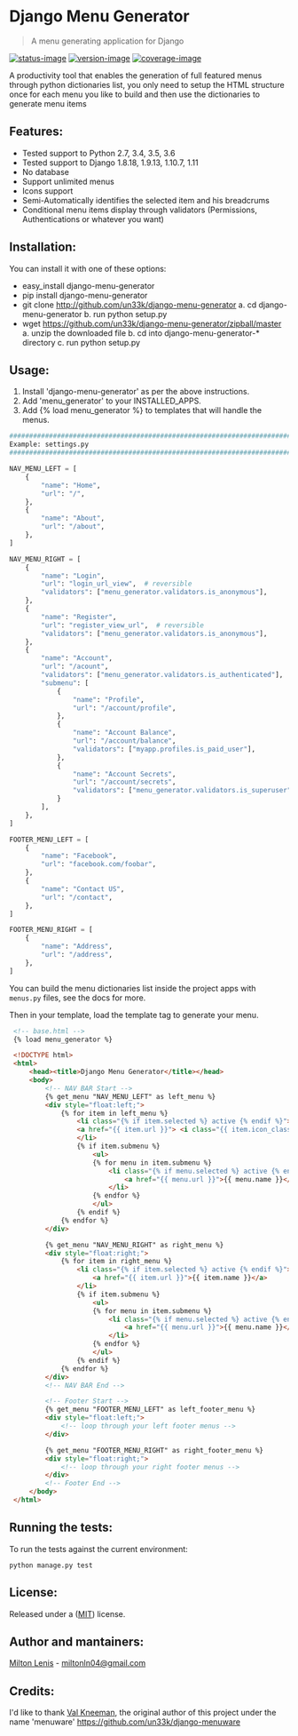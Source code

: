# Django Menu Generator
> A menu generating application for Django

[![status-image]][status-link]
[![version-image]][version-link]
[![coverage-image]][coverage-link]

A productivity tool that enables the generation of full featured menus through python dictionaries list, you only need to setup the HTML structure once for each menu you like to build and then use the dictionaries to generate menu items

## Features:

- Tested support to Python 2.7, 3.4, 3.5, 3.6
- Tested support to Django 1.8.18, 1.9.13, 1.10.7, 1.11
- No database
- Support unlimited menus
- Icons support
- Semi-Automatically identifies the selected item and his breadcrums
- Conditional menu items display through validators (Permissions, Authentications or whatever you want)

## Installation:

You can install it with one of these options:
- easy_install django-menu-generator
- pip install django-menu-generator
- git clone http://github.com/un33k/django-menu-generator
    a. cd django-menu-generator
    b. run python setup.py
- wget https://github.com/un33k/django-menu-generator/zipball/master
    a. unzip the downloaded file
    b. cd into django-menu-generator-* directory
    c. run python setup.py

## Usage:

1. Install 'django-menu-generator' as per the above instructions.
2. Add 'menu_generator' to your INSTALLED_APPS.
3. Add {% load menu_generator %} to templates that will handle the menus.

```python
####################################################################################
Example: settings.py
####################################################################################

NAV_MENU_LEFT = [
    {
        "name": "Home",
        "url": "/",
    },
    {
        "name": "About",
        "url": "/about",
    },
]

NAV_MENU_RIGHT = [
    {
        "name": "Login",
        "url": "login_url_view",  # reversible
        "validators": ["menu_generator.validators.is_anonymous"],
    },
    {
        "name": "Register",
        "url": "register_view_url",  # reversible
        "validators": ["menu_generator.validators.is_anonymous"],
    },
    {
        "name": "Account",
        "url": "/acount",
        "validators": ["menu_generator.validators.is_authenticated"],
        "submenu": [
            {
                "name": "Profile",
                "url": "/account/profile",
            },
            {
                "name": "Account Balance",
                "url": "/account/balance",
                "validators": ["myapp.profiles.is_paid_user"],
            },
            {
                "name": "Account Secrets",
                "url": "/account/secrets",
                "validators": ["menu_generator.validators.is_superuser"],
            }
        ],
    },
]

FOOTER_MENU_LEFT = [
    {
        "name": "Facebook",
        "url": "facebook.com/foobar",
    },
    {
        "name": "Contact US",
        "url": "/contact",
    },
]

FOOTER_MENU_RIGHT = [
    {
        "name": "Address",
        "url": "/address",
    },
]
```

You can build the menu dictionaries list inside the project apps with ``menus.py`` files, see the docs for more.

Then in your template, load the template tag to generate your menu.

   ```html
    <!-- base.html -->
    {% load menu_generator %}

    <!DOCTYPE html>
    <html>
        <head><title>Django Menu Generator</title></head>
        <body>
            <!-- NAV BAR Start -->
            {% get_menu "NAV_MENU_LEFT" as left_menu %}
            <div style="float:left;">
                {% for item in left_menu %}
                    <li class="{% if item.selected %} active {% endif %}">
                    <a href="{{ item.url }}"> <i class="{{ item.icon_class }}"></i> {{ item.name }}</a>
                    </li>
                    {% if item.submenu %}
                        <ul>
                        {% for menu in item.submenu %}
                            <li class="{% if menu.selected %} active {% endif %}">
                                <a href="{{ menu.url }}">{{ menu.name }}</a>
                            </li>
                        {% endfor %}
                        </ul>
                    {% endif %}
                {% endfor %}
            </div>

            {% get_menu "NAV_MENU_RIGHT" as right_menu %}
            <div style="float:right;">
                {% for item in right_menu %}
                    <li class="{% if item.selected %} active {% endif %}">
                        <a href="{{ item.url }}">{{ item.name }}</a>
                    </li>
                    {% if item.submenu %}
                        <ul>
                        {% for menu in item.submenu %}
                            <li class="{% if menu.selected %} active {% endif %}">
                                <a href="{{ menu.url }}">{{ menu.name }}</a>
                            </li>
                        {% endfor %}
                        </ul>
                    {% endif %}
                {% endfor %}
            </div>
            <!-- NAV BAR End -->

            <!-- Footer Start -->
            {% get_menu "FOOTER_MENU_LEFT" as left_footer_menu %}
            <div style="float:left;">
                <!-- loop through your left footer menus -->
            </div>

            {% get_menu "FOOTER_MENU_RIGHT" as right_footer_menu %}
            <div style="float:right;">
                <!-- loop through your right footer menus -->
            </div>
            <!-- Footer End -->
        </body>
    </html>
   ```

## Running the tests:

To run the tests against the current environment:

    python manage.py test


## License:

Released under a ([MIT](LICENSE)) license.

## Author and mantainers: 

[Milton Lenis](https://github.com/MiltonLn) - miltonln04@gmail.com

## Credits:

I'd like to thank [Val Kneeman][valkneeman-link], the original author of this project under the name 'menuware'
https://github.com/un33k/django-menuware



[status-image]: https://travis-ci.org/RADYConsultores/django-menu-generator.svg?branch=master
[status-link]: https://travis-ci.org/RADYConsultores/django-menu-generator?branch=master

[version-image]: https://img.shields.io/pypi/v/django-menu-generator.svg
[version-link]: https://pypi.python.org/pypi/django-menu-generator

[coverage-image]: https://coveralls.io/repos/github/RADYConsultores/django-menu-generator/badge.svg?branch=master
[coverage-link]: https://coveralls.io/github/RADYConsultores/django-menu-generator?branch=master

[download-image]: https://img.shields.io/pypi/dm/django-menu-generator.svg
[download-link]: https://pypi.python.org/pypi/django-menu-generator

[valkneeman-link]: https://github.com/un33k


